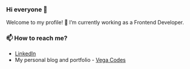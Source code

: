 ### Hi everyone 👋

Welcome to my profile! 🔭 I’m currently working as a Frontend Developer.

### 📫 How to reach me?
- [LinkedIn](https://www.linkedin.com/in/vega-aridani) 
- My personal blog and portfolio - [Vega Codes](https://vegaaridani.vercel.app/)
  
<!--
**vegaaridani/vegaaridani** is a ✨ _special_ ✨ repository because its `README.md` (this file) appears on your GitHub profile.

Here are some ideas to get you started:

- 🔭 I’m currently working on ...
- 🌱 I’m currently learning ...
- 👯 I’m looking to collaborate on ...
- 🤔 I’m looking for help with ...
- 💬 Ask me about ...
- 📫 How to reach me: ...
- 😄 Pronouns: ...
- ⚡ Fun fact: ...
-->
